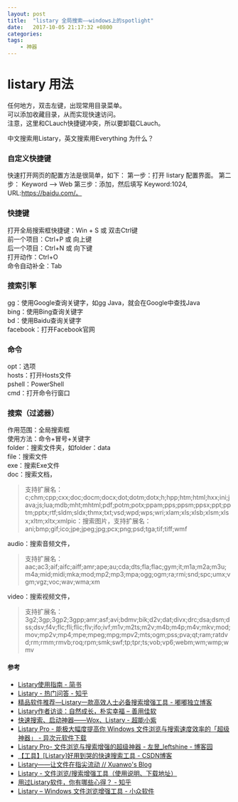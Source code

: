 ```yaml
---
layout: post
title:  "listary 全局搜索——windows上的spotlight"
date:   2017-10-05 21:17:32 +0800
categories:  
tags:
    - 神器
---
```


# listary 用法 #

任何地方，双击左键，出现常用目录菜单。  
可以添加收藏目录，从而实现快速访问。  
注意，这里和CLauch快捷键冲突，所以要卸载CLauch。

中文搜索用Listary，英文搜索用Everything 为什么？

### 自定义快捷键 ###
快速打开网页的配置方法是很简单，如下： 
第一步：打开 listary 配置界面。 
第二步： Keyword —> Web 
第三步：添加，然后填写 Keyword:1024, URL:https://baidu.com/。 

### 快捷键 ###
打开全局搜索框快捷键：Win + S 或 双击Ctrl键  
前一个项目：Ctrl+P 或 向上键  
后一个项目：Ctrl+N 或 向下键  
打开动作：Ctrl+O  
命令自动补全：Tab  

### 搜索引擎 ###
gg：使用Google查询关键字，如gg Java，就会在Google中查找Java  
bing：使用Bing查询关键字  
bd：使用Baidu查询关键字  
facebook：打开Facebook官网  


### 命令 ### 

opt：选项  
hosts：打开Hosts文件  
pshell：PowerShell  
cmd：打开命令行窗口  


### 搜索（过滤器） ###
作用范围：全局搜索框  
使用方法：命令+冒号+关键字  
folder：搜索文件夹，如folder：data  
file：搜索文件  
exe：搜索Exe文件  
doc：搜索文档，
>
> 支持扩展名：c;chm;cpp;cxx;doc;docm;docx;dot;dotm;dotx;h;hpp;htm;html;hxx;ini;java;js;lua;mdb;mht;mhtml;pdf;potm;potx;ppam;pps;ppsm;ppsx;ppt;pptm;pptx;rtf;sldm;sldx;thmx;txt;vsd;wpd;wps;wri;xlam;xls;xlsb;xlsm;xlsx;xltm;xltx;xmlpic：搜索图片，支持扩展名：ani;bmp;gif;ico;jpe;jpeg;jpg;pcx;png;psd;tga;tif;tiff;wmf  

audio：搜索音频文件，
>
> 支持扩展名：aac;ac3;aif;aifc;aiff;amr;ape;au;cda;dts;fla;flac;gym;it;m1a;m2a;m3u;m4a;mid;midi;mka;mod;mp2;mp3;mpa;ogg;ogm;ra;rmi;snd;spc;umx;vgm;vgz;voc;wav;wma;xm  

video：搜索视频文件，
>
> 支持扩展名：3g2;3gp;3gp2;3gpp;amr;asf;avi;bdmv;bik;d2v;dat;divx;drc;dsa;dsm;dss;dsv;f4v;flc;fli;flic;flv;ifo;ivf;m1v;m2ts;m2v;m4b;m4p;m4v;mkv;mod;mov;mp2v;mp4;mpe;mpeg;mpg;mpv2;mts;ogm;pss;pva;qt;ram;ratdvd;rm;rmm;rmvb;roq;rpm;smk;swf;tp;tpr;ts;vob;vp6;webm;wm;wmp;wmv

#### 参考 ####

* [Listary使用指南 - 简书](http://www.jianshu.com/p/dc8fe09591a1)
* [Listary - 热门问答 - 知乎](https://www.zhihu.com/topic/19847885/hot)
* [精品软件推荐—Listary一款高效人士必备搜索增强工具 - 嘟嘟独立博客](http://tengj.top/2017/03/18/listary/)
* [Listary作者访谈：自然成长，朴实幸福 – 善用佳软](https://xbeta.info/listary-interview.htm)
* [快速搜索、启动神器——Wox、Listary - 超能小紫](https://www.mokeyjay.com/archives/1114)
* [Listary Pro - 能极大幅度提高你 Windows 文件浏览与搜索速度效率的「超级神器」 - 异次元软件下载](http://www.iplaysoft.com/listary.html)
* [Listary Pro- 文件浏览与搜索增强的超级神器 - 左昱_leftshine - 博客园](http://www.cnblogs.com/leftshine/p/Listary.html)
* [【工具】[Listary]好用到哭的快速搜索工具 - CSDN博客](http://blog.csdn.net/pillarpeng/article/details/53353713)
* [Listary——让文件在指尖流动 // Xuanwo's Blog](https://xuanwo.org/2015/07/28/listary/)
* [Listary - 文件浏览/搜索增强工具（使用说明、下载地址）](http://www.hangge.com/blog/cache/detail_1633.html)
* [用过Listary软件，你有哪些心得？ - 知乎](https://www.zhihu.com/question/21131318)
* [Listary – Windows 文件浏览增强工具 - 小众软件](https://www.appinn.com/listary/)